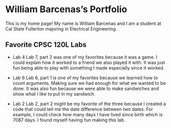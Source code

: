 
# William Barcenas’s Portfolio 

This is my home page! My name is William Barcenas and I am a student at Cal State Fullerton majoring in Electrical Engineering.

## Favorite CPSC 120L Labs
* Lab 4
  Lab 7, part 2 was one of my favorites because it was a game. I could explain how it worked to a friend we also played it with. It was just fun being able to play with something I made especially since it worked. 

* Lab 6
   Lab 6, part 1 is one of my favorites because we learned how to count arguments. Making sure we had enough for what we wanted to be done. It was also fun because we were able to make sandwiches and show what I like to put in my sandwich.


* Lab 2
  Lab 2, part 2 might be my favorite of the three because I created a code that could tell me the date difference between two dates. For example, I could check how many days I have lived since birth which is 7087 days. I found myself having fun making this lab.

